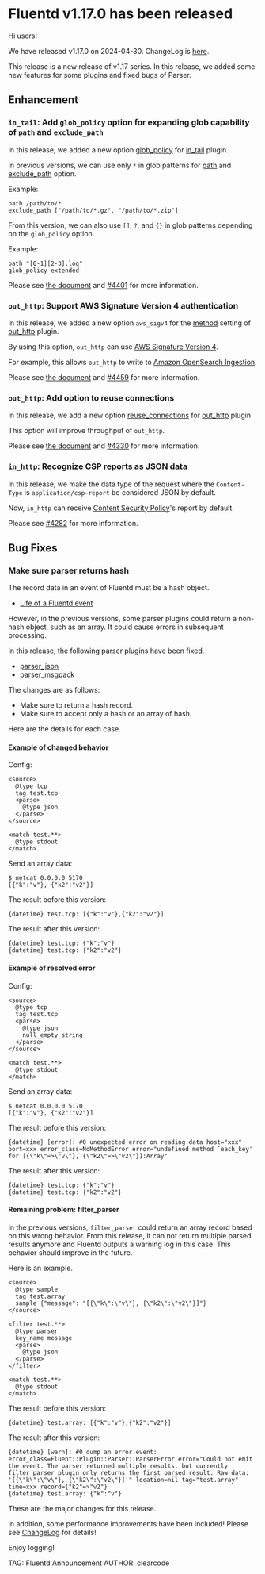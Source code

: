 # Fluentd v1.17.0 has been released

Hi users!

We have released v1.17.0 on 2024-04-30. ChangeLog is [here](https://github.com/fluent/fluentd/blob/master/CHANGELOG.md#release-v1170---20240430).

This release is a new release of v1.17 series.
In this release, we added some new features for some plugins and fixed bugs of Parser.

## Enhancement

### `in_tail`: Add `glob_policy` option for expanding glob capability of `path` and `exclude_path`

In this release, we added a new option [glob_policy](https://docs.fluentd.org/input/tail#glob_policy) for [in_tail](https://docs.fluentd.org/input/tail) plugin.

In previous versions, we can use only `*` in glob patterns for [path](https://docs.fluentd.org/input/tail#path) and [exclude_path](https://docs.fluentd.org/input/tail#exclude_path) option.

Example:

```
path /path/to/*
exclude_path ["/path/to/*.gz", "/path/to/*.zip"]
```

From this version, we can also use `[]`, `?`, and `{}` in glob patterns depending on the `glob_policy` option.

Example:

```
path "[0-1][2-3].log"
glob_policy extended
```

Please see [the document](https://docs.fluentd.org/input/tail#glob_policy) and [#4401](https://github.com/fluent/fluentd/pull/4401) for more information.

### `out_http`: Support AWS Signature Version 4 authentication

In this release, we added a new option `aws_sigv4` for the [method](https://docs.fluentd.org/output/http#method) setting of [out_http](https://docs.fluentd.org/output/http) plugin.

By using this option, `out_http` can use [AWS Signature Version 4](https://docs.aws.amazon.com/AmazonS3/latest/API/sig-v4-authenticating-requests.html).

For example, this allows `out_http` to write to [Amazon OpenSearch Ingestion](https://docs.aws.amazon.com/opensearch-service/latest/developerguide/ingestion.html).

Please see [the document](https://docs.fluentd.org/output/http#method) and [#4459](https://github.com/fluent/fluentd/pull/4459) for more information.

### `out_http`: Add option to reuse connections

In this release, we add a new option [reuse_connections](https://docs.fluentd.org/output/http#reuse_connections) for [out_http](https://docs.fluentd.org/output/http) plugin.

This option will improve throughput of `out_http`.

Please see [the document](https://docs.fluentd.org/output/http#reuse_connections) and [#4330](https://github.com/fluent/fluentd/pull/4330) for more information.

### `in_http`: Recognize CSP reports as JSON data

In this release, we make the data type of the request where the `Content-Type` is `application/csp-report` be considered JSON by default.

Now, `in_http` can receive [Content Security Policy](https://developer.mozilla.org/en-US/docs/Web/HTTP/CSP)'s report by default.

Please see [#4282](https://github.com/fluent/fluentd/pull/4282) for more information.

## Bug Fixes

### Make sure parser returns hash

The record data in an event of Fluentd must be a hash object.

* [Life of a Fluentd event](https://docs.fluentd.org/quickstart/life-of-a-fluentd-event)

However, in the previous versions, some parser plugins could return a non-hash object, such as an array.
It could cause errors in subsequent processing.

In this release, the following parser plugins have been fixed.

* [parser_json](https://docs.fluentd.org/parser/json)
* [parser_msgpack](https://docs.fluentd.org/parser/msgpack)

The changes are as follows:

* Make sure to return a hash record.
* Make sure to accept only a hash or an array of hash.

Here are the details for each case.

#### Example of changed behavior

Config:

```
<source>
  @type tcp
  tag test.tcp
  <parse>
    @type json
  </parse>
</source>

<match test.**>
  @type stdout
</match>
```

Send an array data:

```
$ netcat 0.0.0.0 5170
[{"k":"v"}, {"k2":"v2"}]
```

The result before this version:

```
{datetime} test.tcp: [{"k":"v"},{"k2":"v2"}]
```

The result after this version:

```
{datetime} test.tcp: {"k":"v"}
{datetime} test.tcp: {"k2":"v2"}
```

#### Example of resolved error

Config:

```
<source>
  @type tcp
  tag test.tcp
  <parse>
    @type json
    null_empty_string
  </parse>
</source>

<match test.**>
  @type stdout
</match>
```

Send an array data:

```
$ netcat 0.0.0.0 5170
[{"k":"v"}, {"k2":"v2"}]
```

The result before this version:

```
{datetime} [error]: #0 unexpected error on reading data host="xxx" port=xxx error_class=NoMethodError error="undefined method `each_key' for [{\"k\"=>\"v\"}, {\"k2\"=>\"v2\"}]:Array"
```

The result after this version:

```
{datetime} test.tcp: {"k":"v"}
{datetime} test.tcp: {"k2":"v2"}
```

#### Remaining problem: filter_parser

In the previous versions, `filter_parser` could return an array record based on this wrong behavior.
From this release, it can not return multiple parsed results anymore and Fluentd outputs a warning log in this case.
This behavior should improve in the future.

Here is an example.

```
<source>
  @type sample
  tag test.array
  sample {"message": "[{\"k\":\"v\"}, {\"k2\":\"v2\"}]"}
</source>

<filter test.**>
  @type parser
  key_name message
  <parse>
    @type json
  </parse>
</filter>

<match test.**>
  @type stdout
</match>
```

The result before this version:

```
{datetime} test.array: [{"k":"v"},{"k2":"v2"}]
```

The result after this version:

```
{datetime} [warn]: #0 dump an error event: error_class=Fluent::Plugin::Parser::ParserError error="Could not emit the event. The parser returned multiple results, but currently filter_parser plugin only returns the first parsed result. Raw data: '[{\"k\":\"v\"}, {\"k2\":\"v2\"}]'" location=nil tag="test.array" time=xxx record={"k2"=>"v2"}
{datetime} test.array: {"k":"v"}
```

These are the major changes for this release.

In addition, some performance improvements have been included!
Please see [ChangeLog](https://github.com/fluent/fluentd/blob/master/CHANGELOG.md#release-v1170---20240430) for details!

Enjoy logging!

TAG: Fluentd Announcement
AUTHOR: clearcode
